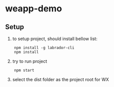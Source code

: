# weapp-demo
## Setup
1. to setup project, should install bellow list:
```
	npm install -g labrador-cli
	npm install
```
2. try to run project
```
	npm start
```
3. select the dist folder as the project root for WX